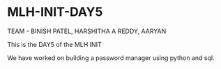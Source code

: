 # MLH-INIT-DAY5
TEAM - BINISH PATEL, HARSHITHA A REDDY, AARYAN

This is the DAY5 of the MLH INIT

We have worked on building a password manager using python and sql. 
